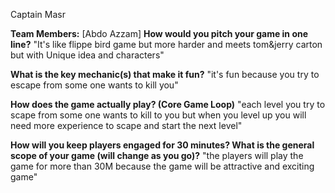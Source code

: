 Captain Masr

**Team Members:** [Abdo Azzam]
**How would you pitch your game in one line?**
"It's like flippe bird game but more harder and meets tom&jerry carton but with Unique idea and characters"

**What is the key mechanic(s) that make it fun?**
"it's fun because you try to escape from some one wants to kill you"

**How does the game actually play? (Core Game Loop)**
"each level you try to scape from some one wants to kill to you but when you level up you will need more experience to scape and start the next level"

**How will you keep players engaged for 30 minutes? What is the general scope of your game (will change as you go)?**
"the players will play the game for more than 30M because the game will be attractive and exciting game"

